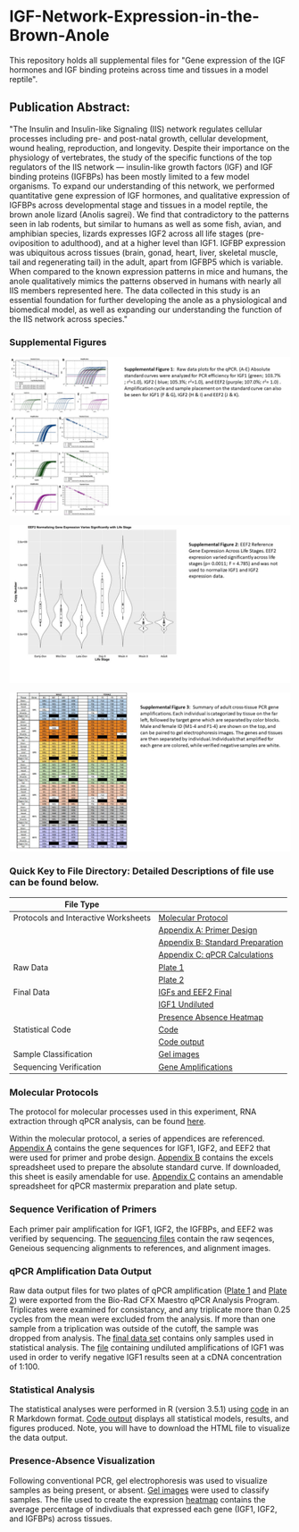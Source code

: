 # IGF-Network-Expression-in-the-Brown-Anole
This repository holds all supplemental files for "Gene expression of the IGF hormones and IGF binding proteins across time and tissues in a model reptile".

## Publication Abstract: 
"The Insulin and Insulin-like Signaling (IIS) network regulates cellular processes including pre- and post-natal growth, cellular development, wound healing, reproduction, and longevity.  Despite their importance on the physiology of vertebrates, the study of the specific functions of the top regulators of the IIS network — insulin-like growth factors (IGF) and IGF binding proteins (IGFBPs) has been mostly limited to a few model organisms. To expand our understanding of this network, we performed quantitative gene expression of IGF hormones, and qualitative expression of IGFBPs across developmental stage and tissues in a model reptile, the brown anole lizard (Anolis sagrei). We find that contradictory to the patterns seen in lab rodents, but similar to humans as well as some fish, avian, and amphibian species, lizards expresses IGF2 across all life stages (pre-oviposition to adulthood), and at a higher level than IGF1. IGFBP expression was ubiquitous across tissues (brain, gonad, heart, liver, skeletal muscle, tail and regenerating tail) in the adult, apart from IGFBP5 which is variable. When compared to the known expression patterns in mice and humans, the anole qualitatively mimics the patterns observed in humans with nearly all IIS members represented here. The data collected in this study is an essential foundation for further developing the anole as a physiological and biomedical model, as well as expanding our understanding the function of the IIS network across species."

### Supplemental Figures
![Supplemental Figure 1](Supp.Fig.1b.jpg)

![Supplemental Figure 2](Supp.Fig.2.jpg)

![Supplemental Figure 3](Supp.Fig.3.jpg)




### Quick Key to File Directory: Detailed Descriptions of file use can be found below.
File Type | &nbsp;
------------------------------------ | -----------------------------------------------------
Protocols and Interactive Worksheets | [Molecular Protocol](Brown.Anole.qPCR.Protocol.pdf) 
&nbsp;                               | [Appendix A: Primer Design](Appendix_A.Primer_Design.txt)
&nbsp;                               | [Appendix B: Standard Preparation](Appendix_B.Standard.Prep.Worksheet.xlsx)
&nbsp;                               | [Appendix C: qPCR Calculations](Appendix_C.qPCR.Calculations.xlsx)
Raw Data                             | [Plate 1](qPCR_Plate_10_24.zip)
&nbsp;                               | [Plate 2](qPCR_Plate_2.zip)
Final Data                           | [IGFs and EEF2 Final](combined.data.final.csv)
&nbsp;                               | [IGF1 Undiluted](undiluted.samples.csv)
&nbsp;                               | [Presence Absence Heatmap](heatmap.data2.csv)
Statistical Code                     | [Code](AJP.Publication.Code.Rmd)
&nbsp;                               | [Code output](AJP.Publication.Code.html)
Sample Classification                | [Gel images](Presence.Absence.Gel.Images.pptx)
Sequencing Verification              | [Gene Amplifications](Primer.Sequencing.Results.zip)


### Molecular Protocols 
The protocol for molecular processes used in this experiment, RNA extraction through qPCR analysis, can be found [here](Brown.Anole.qPCR.Protocol.pdf). 

Within the molecular protocol, a series of appendices are referenced. [Appendix A](Appendix_A.Primer_Design.txt) contains the gene sequences for IGF1, IGF2, and EEF2 that were used for primer and probe design. [Appendix B](Appendix_B.Standard.Prep.Worksheet.xlsx) contains the excels spreadsheet used to prepare the absolute standard curve. If downloaded, this sheet is easily amendable for use. [Appendix C](Appendix_C.qPCR.Calculations.xlsx) contains an amendable spreadsheet for qPCR mastermix preparation and plate setup. 

### Sequence Verification of Primers
Each primer pair amplification for IGF1, IGF2, the IGFBPs, and EEF2 was verified by sequencing. The [sequencing files](Primer.Sequencing.Results.zip) contain the raw seqences, Geneious sequencing alignments to references, and alignment images. 

### qPCR Amplification Data Output 
Raw data output files for two plates of qPCR amplification ([Plate 1](qPCR_Plate_10_24.zip) and [Plate 2](qPCR_Plate_2.zip)) were exported from the Bio-Rad CFX Maestro qPCR Analysis Program. Triplicates were examined for consistancy, and any triplicate more than 0.25 cycles from the mean were excluded from the analysis. If more than one sample from a triplication was outside of the cutoff, the sample was dropped from analysis. The [final data set](combined.data.final.csv) contains only samples used in statistical analysis.
The [file](undiluted.samples.csv) containing undiluted amplifications of IGF1 was used in order to verify negative IGF1 results seen at a cDNA concentration of 1:100. 

### Statistical Analysis 
The statistical analyses were performed in R (version 3.5.1) using [code](AJP.Publication.Code.Rmd) in an R Markdown format. [Code output](AJP.Publication.Code.html) displays all statistical models, results, and figures produced. Note, you will have to download the HTML file to visualize the data output. 

### Presence-Absence Visualization
Following conventional PCR, gel electrophoresis was used to visualize samples as being present, or absent. [Gel images](Presence.Absence.Gel.Images.pptx) were used to classify samples. The file used to create the expression [heatmap](heatmap.data2.csv) contains the average percentage of indivdiuals that expressed each gene (IGF1, IGF2, and IGFBPs) across tissues. 

